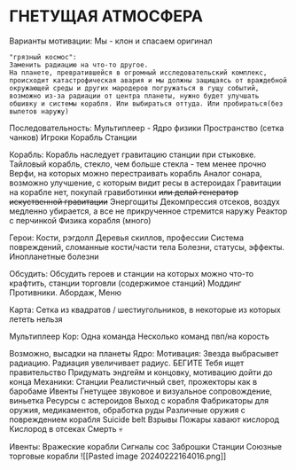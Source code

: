 
# ГНЕТУЩАЯ АТМОСФЕРА

Варианты мотивации:
    Мы - клон и спасаем оригинал

    "грязный космос":
    Заменить радиацию на что-то другое.
    На планете, превратившейся в огромный исследовательский комплекс, происходит катастрофическая авария и мы должны защищаясь от враждебной окружающей среды и других мародеров погружаться в гущу событий, возможно из-за радиации от центра планеты, нужно будет улучшать обшивку и системы корабля. Или выбираться оттуда. Или пробираться(без вылетов наружу)





Последовательность:
	Мультиплеер - Ядро физики
	Пространство (сетка чанков)
	Игроки
	Корабль
	Станции
	

Корабль:
	Корабль наследует гравитацию станции при стыковке.
	Тайловый корабль, стекло, чем больше стекла - тем менее прочно
	Верфи, на которых можно перестраивать корабль
	Аналог сонара, возможно улучшение, с которым видит ресы в астероидах
	Гравитации на корабле нет, покупай гравиботинки ~~или делай генератор искуственной гравитации~~
	Энергощиты
	Декомпрессия отсеков, воздух медленно убирается, а все не прикрученное стремится наружу
	Реактор с перчинкой
	Физика корабля (много)
	

Герои:
	Кости, рэгдолл
	Деревья скиллов, профессии
	Система повреждений, сломанные кости/части тела
	Болезни, статусы, эффекты. Инопланетные болезни




Обсудить:
	Обсудить героев и станции на которых можно что-то крафтить, станции торговли (содержимое станций)
	Моддинг
	Противники. Абордаж, 
	Меню

Карта:
	Сетка из квадратов / шестиугольников, в некоторые из которых лететь нельзя

Мультиплеер
	Кор: Одна команда
	Несколько команд пвп/на корость

Возможно, высадки на планеты
Ядро:
	Мотивация:
		Звезда выбрасывет радиацию. Радиация увеличивает радиус. БЕГИТЕ
		Тебя ищет правительство
		Придумать эндгейм и концовку, мотивацию дойти до конца
	Механики:
		Станции
		Реалистичный свет, прожекторы как в баробаме
		Ивенты
		Гнетущее звуковое и визуальное сопровождение, виньетка
		Ресурсы с астероидов
		Выход с корабля
		Фабрикаторы для оружия, медикаментов, обработка руды
		Различные оружия с повреждением корабля
		Suicide belt
		Взрывы
		Пожары хавают кислород
		Кислород в отсеках 
		Смерть 💀

Ивенты:
	Вражеские корабли
	Сигналы сос
	Заброшки
	Станции
	Союзные торговые корабли
![[Pasted image 20240222164016.png]]




